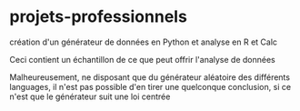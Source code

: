 # projets-professionnels
création d'un générateur de données en Python et analyse en R et Calc


Ceci contient un échantillon de ce que peut offrir l'analyse de données

Malheureusement, ne disposant que du générateur aléatoire des différents languages, il n'est pas possible d'en tirer une quelconque conclusion, si ce n'est que le générateur 
suit une loi centrée 
